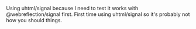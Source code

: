 Using uhtml/signal because I need to test it works with @webreflection/signal first.
First time using uhtml/signal so it's probably not how you should things.
